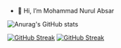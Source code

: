 - 👋 Hi, I’m Mohammad Nurul Absar

![Anurag's GitHub stats](https://github-readme-stats.vercel.app/api?username=nurulabsar-git&theme=outrun&show_icons=true)
<!---
nurulabsar-git/nurulabsar-git is a ✨ special ✨ repository because its `README.md` (this file) appears on your GitHub profile.
You can click the Preview link to take a look at your changes.
[![GitHub Streak](https://github-readme-streak-stats.herokuapp.com/?user=nurulabsar-git)](https://git.io/streak-stats)
[![GitHub Streak](https://github-readme-streak-stats.herokuapp.com/?user=nurulabsar-git&theme=merko)](https://git.io/streak-stats)
--->
<!--START_SECTION:waka-->



<!--END_SECTION:waka-->
[![GitHub Streak](https://github-readme-streak-stats.herokuapp.com/?user=nurulabsar-git)](https://git.io/streak-stats)
[![GitHub Streak](https://github-readme-streak-stats.herokuapp.com/?user=nurulabsar-git&theme=merko)](https://git.io/streak-stats)



